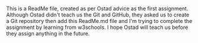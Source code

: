 This is a ReadMe file, created as per Ostad advice as the first assignment.
Although Ostad didn't teach us the Git and GitHub, they asked us to create a Git repository then add this ReadMe.md file and I'm trying to complete the assignment by learning from w3schools. I hope Ostad will teach us before they assign anything in the future. 
